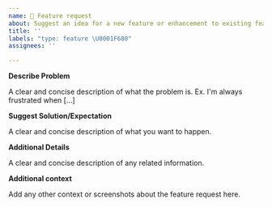 ```yaml
---
name: 🚀 Feature request
about: Suggest an idea for a new feature or enhancement to existing features
title: ''
labels: "type: feature \U0001F680"
assignees: ''

---
```


**Describe Problem**

A clear and concise description of what the problem is. Ex. I'm always frustrated when [...]

**Suggest Solution/Expectation**

A clear and concise description of what you want to happen.

**Additional Details**

A clear and concise description of any related information.

**Additional context**

Add any other context or screenshots about the feature request here.
